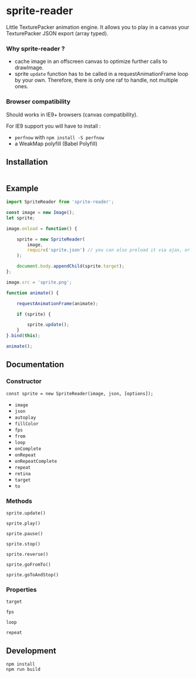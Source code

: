 # sprite-reader

Little TexturePacker animation engine. It allows you to play in a canvas your TexturePacker JSON export (array typed).

### Why sprite-reader ?

- cache image in an offscreen canvas to optimize further calls to drawImage.
- sprite `update` function has to be called in a requestAnimationFrame loop by your own. Therefore, there is only one raf to handle, not multiple ones.

### Browser compatibility

Should works in IE9+ browsers (canvas compatibility).

For IE9 support you will have to install :
- `perfnow` with `npm install -S perfnow`
- a WeakMap polyfill (Babel Polyfill)

## Installation

```
```

## Example

```js
import SpriteReader from 'sprite-reader';

const image = new Image();
let sprite;

image.onload = function() {

    sprite = new SpriteReader(
        image,
        require('sprite.json') // you can also preload it via ajax, or use your bundler json loader
    );

    document.body.appendChild(sprite.target);
};

image.src = 'sprite.png';

function animate() {

    requestAnimationFrame(animate);

    if (sprite) {

        sprite.update();
    }
}.bind(this);

animate();
```

## Documentation

### Constructor

`const sprite = new SpriteReader(image, json, [options]);`

- `image`
- `json`
- `autoplay`
- `fillColor`
- `fps`
- `from`
- `loop`
- `onComplete`
- `onRepeat`
- `onRepeatComplete`
- `repeat`
- `retina`
- `target`
- `to`

### Methods

`sprite.update()`

`sprite.play()`

`sprite.pause()`

`sprite.stop()`

`sprite.reverse()`

`sprite.goFromTo()`

`sprite.goToAndStop()`

### Properties

`target`

`fps`

`loop`

`repeat`

## Development

```
npm install
npm run build
```
